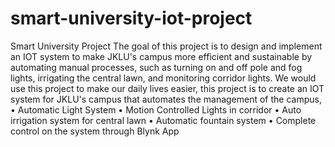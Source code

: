 # smart-university-iot-project
Smart University Project
The goal of this project is to design and implement an IOT system to make JKLU's campus more efficient and sustainable by automating manual processes, such as turning on and off pole and fog lights, irrigating the central lawn, and monitoring corridor lights.
We would use this project to make our daily lives easier, this project is to create an IOT system for JKLU's campus that automates the management of the campus,
• Automatic Light System
• Motion Controlled Lights in corridor
• Auto irrigation system for central lawn
• Automatic fountain system
• Complete control on the system through Blynk App
